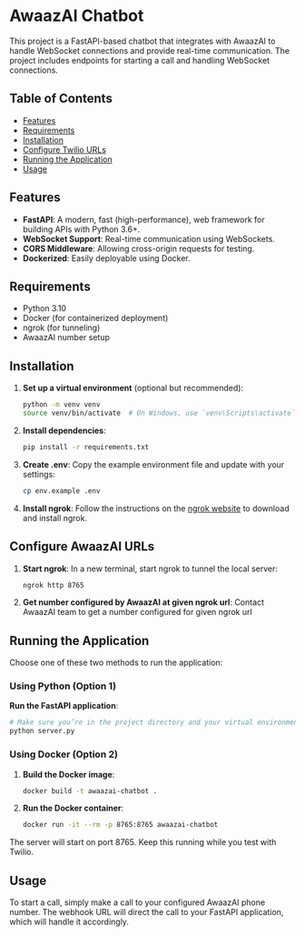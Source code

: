 # AwaazAI Chatbot

This project is a FastAPI-based chatbot that integrates with AwaazAI to handle WebSocket connections and provide real-time communication. The project includes endpoints for starting a call and handling WebSocket connections.

## Table of Contents

- [Features](#features)
- [Requirements](#requirements)
- [Installation](#installation)
- [Configure Twilio URLs](#configure-twilio-urls)
- [Running the Application](#running-the-application)
- [Usage](#usage)

## Features

- **FastAPI**: A modern, fast (high-performance), web framework for building APIs with Python 3.6+.
- **WebSocket Support**: Real-time communication using WebSockets.
- **CORS Middleware**: Allowing cross-origin requests for testing.
- **Dockerized**: Easily deployable using Docker.

## Requirements

- Python 3.10
- Docker (for containerized deployment)
- ngrok (for tunneling)
- AwaazAI number setup

## Installation

1. **Set up a virtual environment** (optional but recommended):

   ```sh
   python -m venv venv
   source venv/bin/activate  # On Windows, use `venv\Scripts\activate`
   ```

2. **Install dependencies**:

   ```sh
   pip install -r requirements.txt
   ```

3. **Create .env**:
   Copy the example environment file and update with your settings:

   ```sh
   cp env.example .env
   ```

4. **Install ngrok**:
   Follow the instructions on the [ngrok website](https://ngrok.com/download) to download and install ngrok.

## Configure AwaazAI URLs

1. **Start ngrok**:
   In a new terminal, start ngrok to tunnel the local server:

   ```sh
   ngrok http 8765
   ```

2. **Get number configured by AwaazAI at given ngrok url**:
    Contact AwaazAI team to get a number configured for given ngrok url 
## Running the Application

Choose one of these two methods to run the application:

### Using Python (Option 1)

**Run the FastAPI application**:

```sh
# Make sure you’re in the project directory and your virtual environment is activated
python server.py
```

### Using Docker (Option 2)

1. **Build the Docker image**:

   ```sh
   docker build -t awaazai-chatbot .
   ```

2. **Run the Docker container**:
   ```sh
   docker run -it --rm -p 8765:8765 awaazai-chatbot
   ```

The server will start on port 8765. Keep this running while you test with Twilio.

## Usage

To start a call, simply make a call to your configured AwaazAI phone number. The webhook URL will direct the call to your FastAPI application, which will handle it accordingly.
